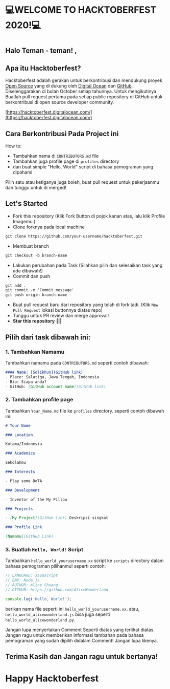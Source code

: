 # 💻WELCOME TO HACKTOBERFEST 2020!💻
#
## Halo Teman - teman! ,
## Apa itu Hacktoberfest?
Hacktoberfest adalah gerakan untuk berkontribusi dan mendukung proyek [Open Source](https://github.com/open-source) yang di dukung oleh [Digital Ocean](https://hacktoberfest.digitalocean.com/) dan [GitHub](https://github.com/blog/2433-celebrate-open-source-this-october-with-hacktoberfest). Diselenggarakan di bulan October setiap tahunnya. Untuk mengikutinya Buatlah pull request pertama pada setiap public repository di GitHub untuk berkontribusi di open source developer community.

[https://hacktoberfest.digitalocean.com/](https://hacktoberfest.digitalocean.com/)

## Cara Berkontribusi Pada Project ini
How to:

* Tambahkan nama di `CONTRIBUTORS.md` file
* Tambahkan juga profile page di `profiles` directory
* dan buat simple "Hello, World" script di bahasa pemograman yang dipahami

Pilih satu atau ketiganya juga boleh, buat pull request untuk pekerjaanmu dan tunggu untuk di merged!

## Let's Started
* Fork this repository (Klik Fork Button di pojok kanan atas, lalu klik Profile Imagemu.)
* Clone forknya pada local machine 

```markdown
git clone https://github.com/your-username/hacktoberfest.git
```

* Membuat branch

```markdown
git checkout -b branch-name
```

* Lakukan perubahan pada Task (Silahkan pilih dan selesaikan task yang ada dibawah!)
* Commit dan push

```markdown
git add .
git commit -m 'Commit message'
git push origin branch-name
```

* Buat pull request baru dari repository yang telah di fork tadi. (Klik `New Pull Request` lokasi buttonnya diatas repo)
* Tunggu untuk PR review dan merge approval!
* __Star this repository__ 👌🏻

## Pilih dari task dibawah ini:
### 1. Tambahkan Namamu
Tambahkan namamu pada `CONTRIBUTORS.md` seperti contoh dibawah:

```markdown
#### Name: [Solikhun](GitHub link)
- Place: Salatiga, Jawa Tengah, Indonesia
- Bio: Siapa anda?
- GitHub: [GitHub account name](GitHub link)
```

### 2. Tambahkan profile page
Tambahkan `Your_Name.md` file ke `profiles` directory. seperti contoh dibawah ini:

```markdown
# Your Name

### Location

Kotamu/Indonesia

### Academics

Sekolahmu

### Interests

- Play some DoTA

### Development

- Inventor of the My Pillow

### Projects

- [My Project](GitHub Link) Deskripsi singkat

### Profile Link

[Namamu](GitHub Link)
```

### 3. Buatlah `Hello, World!` Script
Tambahkan `hello_world_yourusername.xx` script ke `scripts` directory dalam bahasa pemograman pilihanmu! seperti contoh:

```Javascript
// LANGUAGE: Javascript
// ENV: Node.js
// AUTHOR: Alice Chuang
// GITHUB: https://github.com/AliceWonderland

console.log('Hello, World!');
```

berikan nama file seperti ini `hello_world_yourusername.xx`. atau, `hello_world_alicewonderland.js` bisa juga seperti `hello_world_alicewonderland.py`.

Jangan lupa menyertakan Comment Seperti diatas yang terlihat diatas. Jangan ragu untuk memberikan informasi tambahan pada bahasa pemograman yang sudah dipilih didalam Comment! Jangan lupa likenya.

## Terima Kasih dan Jangan ragu untuk bertanya!

# Happy Hacktoberfest
